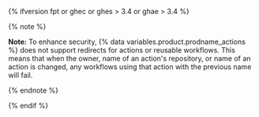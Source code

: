 {% ifversion fpt or ghec or ghes > 3.4 or ghae > 3.4 %}

{% note %}

**Note:** To enhance security, {% data variables.product.prodname_actions %} does not support redirects for actions or reusable workflows. This means that when the owner, name of an action's repository, or name of an action is changed, any workflows using that action with the previous name will fail.

{% endnote %}

{% endif %}
